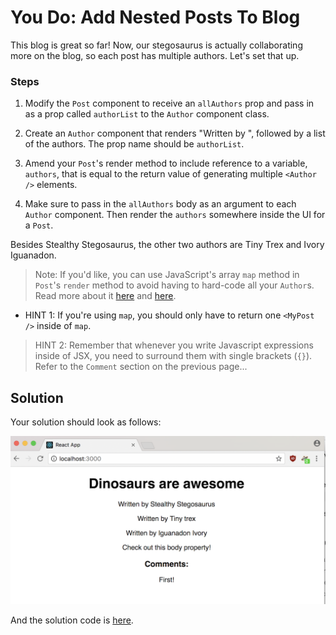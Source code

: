 # You Do: Add Nested Posts To Blog

This blog is great so far! Now, our stegosaurus is actually collaborating more on the blog, so each post has multiple authors. Let's set that up.

### Steps

1. Modify the `Post` component to receive an `allAuthors` prop and pass in as a prop called `authorList` to the `Author` component class.

2. Create an `Author` component that renders "Written by ", followed by a list of the authors. The prop name should be `authorList`.

3. Amend your `Post`'s render method to include reference to a variable, `authors`, that is equal to the return value of generating multiple `<Author />` elements.

4. Make sure to pass in the `allAuthors` body as an argument to each `Author` component. Then render the `authors` somewhere inside the UI for a `Post`.

Besides Stealthy Stegosaurus, the other two authors are Tiny Trex and Ivory Iguanadon.


> Note: If you'd like, you can use JavaScript's array `map` method in `Post`'s `render` method to avoid having to hard-code all your `Author`s. Read more about it [here](https://developer.mozilla.org/en-US/docs/Web/JavaScript/Reference/Global_Objects/Array/map) and [here](http://cryto.net/~joepie91/blog/2015/05/04/functional-programming-in-javascript-map-filter-reduce/).

  * HINT 1: If you're using `map`, you should only have to return one `<MyPost />` inside of `map`.


> HINT 2: Remember that whenever you write Javascript expressions inside of JSX, you need to surround them with single brackets (`{}`).
Refer to the `Comment` section on the previous page...

## Solution

Your solution should look as follows:

![Solution for Project](../../projects/project-02-nested-components/SOLUTION.png)


And the solution code is [here](../../projects/project-02-nested-components).
